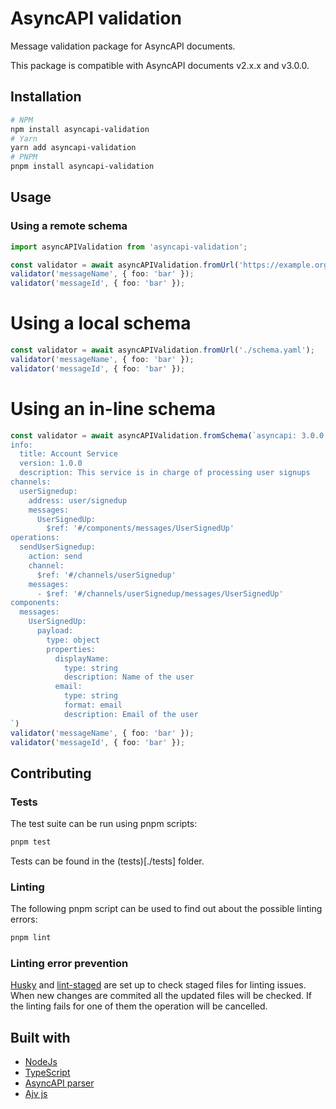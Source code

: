 # AsyncAPI validation

Message validation package for AsyncAPI documents.

This package is compatible with AsyncAPI documents v2.x.x and v3.0.0.

## Installation

```bash
# NPM
npm install asyncapi-validation
# Yarn
yarn add asyncapi-validation
# PNPM
pnpm install asyncapi-validation
```

## Usage

### Using a remote schema

```ts
import asyncAPIValidation from 'asyncapi-validation';

const validator = await asyncAPIValidation.fromUrl('https://example.org/schema.yaml');
validator('messageName', { foo: 'bar' });
validator('messageId', { foo: 'bar' });
```

# Using a local schema
```ts
const validator = await asyncAPIValidation.fromUrl('./schema.yaml');
validator('messageName', { foo: 'bar' });
validator('messageId', { foo: 'bar' });
```

# Using an in-line schema
```ts
const validator = await asyncAPIValidation.fromSchema(`asyncapi: 3.0.0
info:
  title: Account Service
  version: 1.0.0
  description: This service is in charge of processing user signups
channels:
  userSignedup:
    address: user/signedup
    messages:
      UserSignedUp:
        $ref: '#/components/messages/UserSignedUp'
operations:
  sendUserSignedup:
    action: send
    channel:
      $ref: '#/channels/userSignedup'
    messages:
      - $ref: '#/channels/userSignedup/messages/UserSignedUp'
components:
  messages:
    UserSignedUp:
      payload:
        type: object
        properties:
          displayName:
            type: string
            description: Name of the user
          email:
            type: string
            format: email
            description: Email of the user
`)
validator('messageName', { foo: 'bar' });
validator('messageId', { foo: 'bar' });
```

## Contributing

### Tests

The test suite can be run using pnpm scripts:

```bash
pnpm test
```

Tests can be found in the (tests)[./tests] folder.

### Linting

The following pnpm script can be used to find out about the possible linting errors:

```bash
pnpm lint
```

### Linting error prevention

[Husky](https://github.com/typicode/husky) and [lint-staged](https://github.com/okonet/lint-staged) are set up to check staged files for linting issues. When new changes are commited all the updated files will be checked. If the linting fails for one of them the operation will be cancelled.

## Built with

- [NodeJs](https://nodejs.org/)
- [TypeScript](https://www.typescriptlang.org/)
- [AsyncAPI parser](https://www.asyncapi.com/tools/parsers)
- [Ajv js](https://ajv.js.org/)
